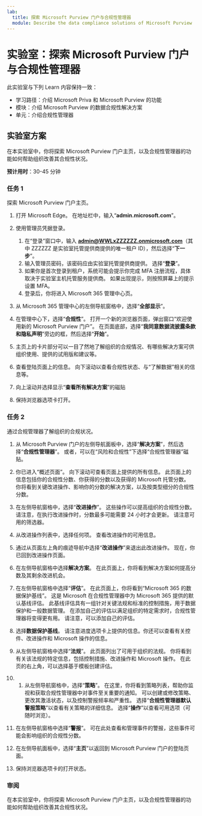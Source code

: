 ```yaml
---
lab:
  title: 探索 Microsoft Purview 门户与合规性管理器
  module: Describe the data compliance solutions of Microsoft Purview
---
```


# 实验室：探索 Microsoft Purview 门户与合规性管理器

此实验室与下列 Learn 内容保持一致：

- 学习路径：介绍 Microsoft Priva 和 Microsoft Purview 的功能
- 模块：介绍 Microsoft Purview 的数据合规性解决方案
- 单元：介绍合规性管理器

## 实验室方案

在本实验室中，你将探索 Microsoft Purview 门户主页，以及合规性管理器的功能如何帮助组织改善其合规性状况。

**预计用时**：30-45 分钟

### 任务 1

探索 Microsoft Purview 门户主页。

1. 打开 Microsoft Edge。 在地址栏中，输入“**admin.microsoft.com**”。
1. 使用管理员凭据登录。
    1. 在“登录”窗口中，输入 **admin@WWLxZZZZZZ.onmicrosoft.com**（其中 ZZZZZZ 是实验室托管提供商提供的唯一租户 ID），然后选择“**下一步**”。
    1. 输入管理员密码，该密码应由实验室托管提供商提供。 选择“**登录**”。
    1. 如果你是首次登录到租户，系统可能会提示你完成 MFA 注册流程，具体取决于实验室主机托管服务提供商。 如果出现提示，则按照屏幕上的提示设置 MFA。
    1. 登录后，你将进入 Microsoft 365 管理中心页。

1. 从 Microsoft 365 管理中心的左侧导航窗格中，选择“**全部显示**”。

1. 在管理中心下，选择“**合规性**”。  打开一个新的浏览器页面，弹出窗口“欢迎使用新的 Microsoft Purview 门户”。 在页面底部，选择“**我同意数据流披露条款和隐私声明**”旁边的框，然后选择“**开始**”。

1. 主页上的卡片部分可以一目了然地了解组织的合规情况、有哪些解决方案可供组织使用、提供的试用版和建议等。

1. 查看登陆页面上的信息。  向下滚动以查看合规性状态、与“了解数据”相关的信息等。

1. 向上滚动并选择显示“**查看所有解决方案**”的磁贴

1. 保持浏览器选项卡打开。

### 任务 2

通过合规管理器了解组织的合规状况。

1. 从 Microsoft Purview 门户的左侧导航面板中，选择“**解决方案**”，然后选择“**合规性管理器**”。  或者，可以在“风险和合规性”下选择“合规性管理器”磁贴。

1. 你已进入“概述页面”。 向下滚动可查看页面上提供的所有信息。  此页面上的信息包括你的合规性分数、你获得的分数以及获得的 Microsoft 托管分数。   你将看到关键改进操作、影响你的分数的解决方案，以及按类型细分的合规性分数。

1. 在左侧导航窗格中，选择“**改进操作**”。  这些操作可以提高组织的合规性分数。 请注意，在执行改进操作时，分数最多可能需要 24 小时才会更新。  请注意可用的筛选器。

1. 从改进操作列表中，选择任何项。  查看改进操作的可用信息。

1. 通过从页面左上角的痕迹导航中选择“**改进操作**”来退出此改进操作。  现在，你已回到改进操作页面。

1. 在左侧导航窗格中选择**解决方案**。 在此页面上，你将看到解决方案如何提高分数及其剩余改进机会。

1. 在左侧导航窗格中选择“**评估**”。 在此页面上，你将看到“Microsoft 365 的数据保护基线”。  这是 Microsoft 在合规性管理器中为 Microsoft 365 提供的默认基线评估。  此基线评估具有一组针对关键法规和标准的控制措施，用于数据保护和一般数据管理。 在添加自己的评估以满足组织的特定需求时，合规性管理器将变得更有用。  请注意，可以添加自己的评估。

1. 选择**数据保护基线**。  请注意进度选项卡上提供的信息。你还可以查看有关控件、改进操作和 Microsoft 操作的信息。  

1. 从左侧导航窗格中选择“**法规**”。  此页面列出了可用于组织的法规。 你将看到有关该法规的特定信息，包括控制措施、改进操作和 Microsoft 操作。 在此页的右上角，可以选择基于模板创建评估。

1. 1. 从左侧导航窗格中，选择“**策略**”。 在这里，你将看到策略列表，帮助你监视和获取合规性管理器中对事件至关重要的通知。 可以创建或修改策略、更改其激活状态，以及控制警报频率和严重性。 选择“**合规性管理器默认警报策略**”以查看有关策略的详细信息。  选择“**操作**”以查看可用选项（可随时浏览）。

1. 在左侧导航窗格中选择“**警报**”。   可在此处查看和管理事件的警报，这些事件可能会影响组织的合规性分数。 

1. 在左侧导航面板中，选择“**主页**”以返回到 Microsoft Purview 门户的登陆页面。

1. 保持浏览器选项卡的打开状态。

### 审阅

在本实验室中，你将探索 Microsoft Purview 门户主页，以及合规性管理器的功能如何帮助组织改善其合规性状况。
